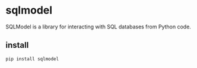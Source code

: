 # sqlmodel

SQLModel is a library for interacting with SQL databases from Python code.

## install

```python
pip install sqlmodel

```
